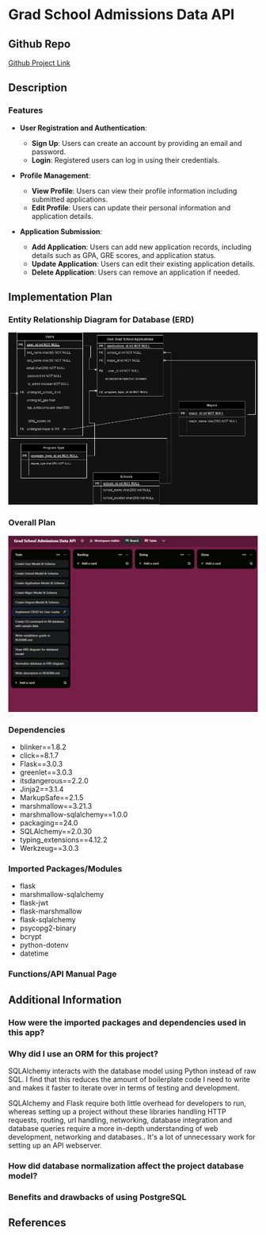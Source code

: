 # Grad School Admissions Data API

## Github Repo

[Github Project Link](https://github.com/duskpeyl/GradX-Graduate-School-Admissions-API)

## Description

### Features

- **User Registration and Authentication**:
  - **Sign Up**: Users can create an account by providing an email and password.
  - **Login**: Registered users can log in using their credentials.

- **Profile Management**:
  - **View Profile**: Users can view their profile information including submitted applications.
  - **Edit Profile**: Users can update their personal information and application details.

- **Application Submission**:
  - **Add Application**: Users can add new application records, including details such as GPA, GRE scores, and application status.
  - **Update Application**: Users can edit their existing application details.
  - **Delete Application**: Users can remove an application if needed.
  
## Implementation Plan

### Entity Relationship Diagram for Database (ERD)

![ERD Diagram](docs/grad-api-erd.png)

### Overall Plan

![Overall Plan](docs/day_1.PNG)

### Dependencies  

* blinker==1.8.2
* click==8.1.7
* Flask==3.0.3
* greenlet==3.0.3
* itsdangerous==2.2.0
* Jinja2==3.1.4
* MarkupSafe==2.1.5
* marshmallow==3.21.3
* marshmallow-sqlalchemy==1.0.0
* packaging==24.0
* SQLAlchemy==2.0.30
* typing_extensions==4.12.2
* Werkzeug==3.0.3

### Imported Packages/Modules

* flask
* marshmallow-sqlalchemy
* flask-jwt
* flask-marshmallow
* flask-sqlalchemy
* psycopg2-binary
* bcrypt
* python-dotenv
* datetime

### Functions/API Manual Page

## Additional Information

### How were the imported packages and dependencies used in this app?

### Why did I use an ORM for this project?

SQLAlchemy interacts with the database model using Python instead of raw SQL. I find that this reduces the amount of boilerplate code I need to write and makes it faster to iterate over in terms of testing and development.

SQLAlchemy and Flask require both little overhead for developers to run, whereas setting up a project without these libraries handling HTTP requests, routing, url handling, networking, database integration and database queries require a more in-depth understanding of web development, networking and databases.. It's a lot of unnecessary work for setting up an API webserver.

### How did database normalization affect the project database model?

### Benefits and drawbacks of using PostgreSQL

## References

